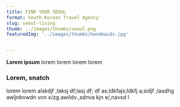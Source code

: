 ```yaml
---
title: FIND YOUR SEOUL   
format: South Korean Travel Agency
slug: seoul-living
thumb: ../images/thumbs/seoul.png
featuredImg: '../images/thumbs/handmaids.jpg'


---
```


**Lorem ipsum**
lorem lorem lorem lorem

### Lorem, snatch
lorem lorem alskdjf ;laksj df;lasj df; df as;ldkfajs;ldkfj a;sidjf ;lasdhg awljnbvwdn vcn x/zg.awildv.,sdnva kjn e/,navsd l